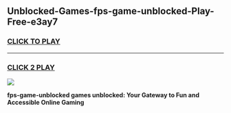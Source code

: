 
## Unblocked-Games-fps-game-unblocked-Play-Free-e3ay7
<h3>
<a href="https://premium76.site?title=fps-game-unblocked&ref=20A">CLICK TO PLAY</a></h3>
<hr>

<h3>
<a href="https://premium76.site?title=fps-game-unblocked&ref=20A">CLICK 2 PLAY</a>
  
</h3>

<a href="https://premium76.site?title=fps-game-unblocked&ref=20A"><img src="https://clearcache.store/games.png"></a>


**fps-game-unblocked games unblocked: Your Gateway to Fun and Accessible Online Gaming**
